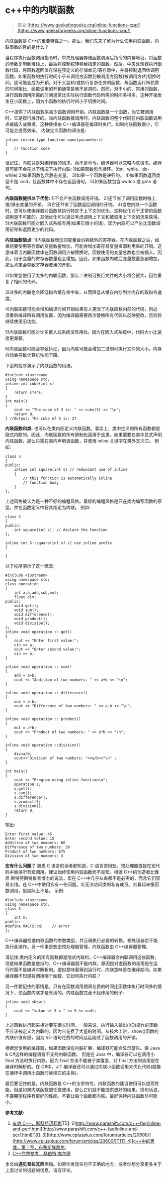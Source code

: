 # c++中的内联函数

> 原文:[https://www.geeksforgeeks.org/inline-functions-cpp/](https://www.geeksforgeeks.org/inline-functions-cpp/)

内联函数是 C++的重要特性之一。那么，我们先来了解为什么使用内联函数，内联函数的目的是什么？

当程序执行函数调用指令时，中央处理器存储函数调用后指令的内存地址，将函数的参数复制到堆栈上，最后将控制权转移给指定的函数。然后，中央处理器执行函数代码，将函数返回值存储在预定义的存储单元/寄存器中，并将控制返回给调用函数。如果函数的执行时间小于从调用方函数到被调用方函数(被调用方)的切换时间，这可能会成为开销。对于大型和/或执行复杂任务的函数，与函数运行所花费的时间相比，函数调用的开销通常是微不足道的。然而，对于小的、常用的函数，进行函数调用所需的时间通常比实际执行函数代码所需的时间多得多。这种开销发生在小函数上，因为小函数的执行时间小于切换时间。

C++提供了内联函数来减少函数调用开销。内联函数是一个函数，当它被调用时，它是按行展开的。当内联函数被调用时，内联函数的整个代码在内联函数调用点被插入或替换。这种替换由 C++编译器在编译时执行。如果内联函数很小，它可能会提高效率。
内联定义函数的语法是:

```
inline return-type function-name(parameters)
{
    // function code
}  
```

请记住，内联只是对编译器的请求，而不是命令。编译器可以忽略内联请求。编译器可能不会在以下情况下执行内联:
1)如果函数包含循环。(for，while，do-while)
2)如果函数包含静态变量。
3)如果一个函数是递归的。
4)如果函数返回类型不是 void，且函数体中不存在返回语句。
5)如果函数包含 switch 或 goto 语句。

**内联函数提供以下优势:**
1)不会产生函数调用开销。
2)还节省了调用函数时栈上推/弹出变量的开销。
3)它还节省了函数返回调用的开销。
4)当您内联一个函数时，您可以使编译器对函数体执行特定于上下文的优化。这种优化对于正常的函数调用是不可能的。其他优化可以通过考虑调用上下文和被调用上下文的流来获得。
5)内联函数可能对嵌入式系统有用(如果它很小的话)，因为内联可以产生比函数调用前导和返回更少的代码。

**内联函数缺点:**
1)内联函数增加的变量会消耗额外的寄存器，在内联函数之后，如果将要使用寄存器的变量数量增加，可能会增加寄存器变量资源利用率的开销。这意味着当内联函数体在函数调用点被替换时，函数使用的变量总数也会被插入。因此，用于变量的寄存器数量也会增加。因此，如果函数内联后变量数量急剧增加，那么肯定会导致寄存器使用的开销。

2)如果您使用了太多的内联函数，那么二进制可执行文件的大小将会很大，因为重复了相同的代码。

3)过多的内联也会降低指令缓存命中率，从而降低从缓存内存到主内存的取指令速度。

4)内联函数可能会增加编译时间开销如果有人更改了内联函数内部的代码，则必须重新编译所有调用位置，因为编译器需要再次替换所有代码以反映更改，否则将继续使用旧功能。

5)内联函数可能对许多嵌入式系统没有用处。因为在嵌入式系统中，代码大小比速度更重要。

6)内联函数可能会导致抖动，因为内联可能会增加二进制可执行文件的大小。内存抖动会导致计算机性能下降。

下面的程序演示了内联函数的用法。

```
#include <iostream>
using namespace std;
inline int cube(int s)
{
    return s*s*s;
}
int main()
{
    cout << "The cube of 3 is: " << cube(3) << "\n";
    return 0;
} //Output: The cube of 3 is: 27
```

**内联函数和类:**
也可以在类内部定义内联函数。事实上，类中定义的所有函数都是隐式内联的。因此，内联函数的所有限制也适用于这里。如果需要在类中显式声明内联函数，那么只需在类内声明该函数，并使用 inline 关键字在类外定义它。
例如:

```
class S
{
public:
    inline int square(int s) // redundant use of inline
    {
        // this function is automatically inline
        // function body
    }
};
```

上述风格被认为是一种不好的编程风格。最好的编程风格是只在类内编写函数的原型，并在函数定义中将其指定为内联。
例如:

```
class S
{
public:
    int square(int s); // declare the function
};

inline int S::square(int s) // use inline prefix
{

}
```

以下程序演示了这一概念:

```
#include <iostream>
using namespace std;
class operation
{
    int a,b,add,sub,mul;
    float div;
public:
    void get();
    void sum();
    void difference();
    void product();
    void division();
};
inline void operation :: get()
{
    cout << "Enter first value:";
    cin >> a;
    cout << "Enter second value:";
    cin >> b;
}

inline void operation :: sum()
{
    add = a+b;
    cout << "Addition of two numbers: " << a+b << "\n";
}

inline void operation :: difference()
{
    sub = a-b;
    cout << "Difference of two numbers: " << a-b << "\n";
}

inline void operation :: product()
{
    mul = a*b;
    cout << "Product of two numbers: " << a*b << "\n";
}

inline void operation ::division()
{
    div=a/b;
    cout<<"Division of two numbers: "<<a/b<<"\n" ;
}

int main()
{
    cout << "Program using inline function\n";
    operation s;
    s.get();
    s.sum();
    s.difference();
    s.product();
    s.division();
    return 0;
}
```

输出:

```
Enter first value: 45
Enter second value: 15
Addition of two numbers: 60
Difference of two numbers: 30
Product of two numbers: 675
Division of two numbers: 3 
```

**宏有什么问题？**
熟悉 C 语言的读者都知道，C 语言使用宏。预处理器直接在宏代码中替换所有宏调用。建议始终使用内联函数而不是宏。根据 C++的创造者比雅尼·斯特劳斯特鲁普博士的说法，宏在 C++中几乎从来都不是必需的，而且它们容易出错。在 C++中使用宏有一些问题。宏无法访问类的私有成员。宏看起来像函数调用，但实际上不是。
示例:

```
#include <iostream>
using namespace std;
class S
{
    int m;
public:
#define MAC(S::m)    // error
};
```

C++编译器检查内联函数的参数类型，并正确执行必要的转换。预处理器宏不能执行此操作。另一件事是宏由预处理器管理，内联函数由 C++编译器管理。

请记住:类内定义的所有函数都是隐式内联的，C++编译器会内联调用这些函数，但是如果函数是虚拟的，C++编译器就不能内联。原因是对虚函数的调用是在运行时而不是编译时解析的。虚拟意味着等到运行时，内联意味着在编译期间，如果编译器不知道将调用哪个函数，它如何执行内联？

另一件要记住的事情是，只有在函数调用期间花费的时间比函数体执行时间多的情况下，使函数内联才是有用的。内联函数完全不起作用的例子:

```
inline void show()
{
    cout << "value of S = " << S << endl;
}
```

上述函数执行起来相对要花很长时间。一般来说，执行输入输出(I/O)操作的函数不应该被定义为内联的，因为它花费了大量的时间。从技术上讲，show()函数的内联价值有限，因为 I/O 语句花费的时间远远超过了函数调用的开销。

根据您使用的编译器，如果函数没有内联扩展，编译器可能会显示警告。像 Java & C#这样的编程语言不支持内联函数。
但是在 Java 中，编译器可以在调用小 final 方法时执行内联，因为 final 方法不能被子类覆盖，对 final 方法的调用是在编译时解析的。在 C#中，JIT 编译器还可以通过内联小函数调用来优化代码(就像在循环中调用小函数时替换它的主体)。

最后要记住的是，内联函数是 C++的宝贵特性。内联函数的适当使用可以提高性能，但是如果内联函数被任意使用，那么它们就不能提供更好的结果。换句话说，不要期望程序有更好的性能。不要让每个函数都内联。最好保持内联函数尽可能小。

**参考文献:**
1) [有效 C++，斯科特迈耶斯](http://www.flipkart.com/effective-c-55-specific-ways-improve-your-programs-designs-3rd/p/itmczzfe2gfvfuch?pid=9788131714805&affid=sandeepgfg)T5】2)[http://www.parashift.com/c++-faq/inline-and-perf.html](http://www.parashift.com/c++-faq/inline-and-perf.html)T8】3)[http://www.cplusplus.com/forum/articles/20600/](http://www.cplusplus.com/forum/articles/20600/)T11】4)[c++中的思维，第 1 卷，布鲁斯埃凯尔](http://www.flipkart.com/thinking-c-volume-1-with-cd/p/itmdwuafcz75hzjy?pid=9788131706619&affid=sandeepgfg)。
5) [C++完整参考，赫伯特·席尔德](http://www.flipkart.com/c-complete-reference/p/itmdwxz7nyaxabtj?pid=9780070532465&affid=sandeepgfg)

本文由**遇见普拉瓦西**供稿。如果你发现任何不正确的地方，或者你想分享更多关于上面讨论的话题的信息，请写评论。
